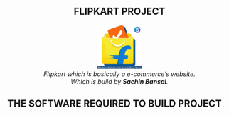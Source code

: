 <h2 align="center">FLIPKART PROJECT </h2>
<p align="center">
<img src="assets/flipi.png" alt="flipkart" height="100" width="100" >
  <br>
<i>
  Flipkart which is basically a e-commerce’s website.<br> Which is build by <strong>Sachin Bansal</strong>.
  </i>
</p>

<h2>THE SOFTWARE REQUIRED TO BUILD PROJECT</h2>

